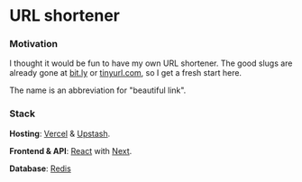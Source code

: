 # URL shortener

### Motivation

I thought it would be fun to have my own URL shortener.
The good slugs are already gone at [bit.ly](https://bitly.com/) or [tinyurl.com](https://tinyurl.com/), so I get a fresh start here.

The name is an abbreviation for "beautiful link".

### Stack

**Hosting**: [Vercel](https://vercel.com/) & [Upstash](https://upstash.com/redis).

**Frontend & API**: [React](https://reactjs.org/) with [Next](https://nextjs.org/).

**Database**: [Redis](https://redis.io/)
